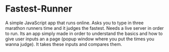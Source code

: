 # Fastest-Runner
A simple JavaScript app that runs online. Asks you to type in three marathon runners time and it judges the fastest. 
Needs a live server in order to run.
Its an app simply made in order to understand the basics and how to give user inputs an a page (popup window where you put the times you wanna judge). It takes these inputs and compares them.
